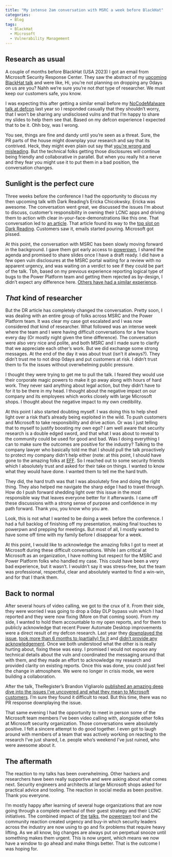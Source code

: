 ```yaml
---
title: "My intense 2am conversation with MSRC a week before BlackHat"
categories:
  - Blog
tags:
  - BlackHat
  - Microsoft
  - Vulnerability Management
---
```


## Research as usual

A couple of months before BlackHat (USA 2023) I got an email from Microsoft Security Response Center. 
They saw the abstract of my [upcoming BlackHat talk](https://www.blackhat.com/us-23/briefings/schedule/index.html#all-you-need-is-guest-32647) and were like, Hi, you’re not planning on dropping any 0days on us are you? 
Nahh we’re sure you’re not *that* type of researcher. 
We must keep our customers safe, you know.

I was expecting this after getting a similar email before my [NoCodeMalware talk at defcon](https://github.com/mbrg/defcon30) last year so I responded casually that they shouldn’t worry, that I won’t be sharing any undisclosed vulns and that I’m happy to share my slides to help them see that. 
Based on my defcon experience I expected that to be it. Ohh boy, was I wrong.

You see, things are fine and dandy until you’re seen as a threat. 
Sure, the PR parts of the house might downplay your research and say that its contrived. 
Heck, they might even plain out say that [you’re wrong and misleading](https://www.wired.com/story/windows-11-power-automate-attack/). 
But the technical folks getting those disclosures will continue being friendly and collaborative in parallel. 
But when you really hit a nerve and they fear you might use it to put them in a bad position, the conversation changes.

## Sunlight is the perfect cure

Three weeks before the conference I had the opportunity to discuss my then upcoming talk with Dark Reading’s Ericka Chicokwsky. 
Ericka was awesome. The conversation went great, we discussed the issues I’m about to discuss, customer’s responsibility in owning their LCNC apps and driving them to action with clear in-your-face-demonstrations like this one. 
That conversation led to [an article](https://www.darkreading.com/black-hat/azure-ad-guests-steal-data-microsoft-power-apps). 
That article found its way to the [top slot on Dark Reading](https://x.com/mbrg0/status/1680244125793124353). Customers saw it, emails started pouring. Microsoft got pissed.

At this point, the conversation with MSRC has been slowly moving forward in the background. 
I gave them  got early access to [powerpwn](https://github.com/mbrg/power-pwn), I shared the agenda and promised to share slides once I have a draft ready. 
I did have a few open vuln disclosures at the MSRC portal waiting for a review with no apparent urgency, and was waiting on a verdict to see if they could be part of the talk. 
Tbh, based on my previous experience reporting logical type of bugs to the Power Platform team and getting them rejected as by-design, I didn’t expect any difference here. 
[Others have had a similar experience](https://www.tenable.com/security/research/tra-2023-25).

## *That* kind of researcher

But the DR article has completely changed the conversation. 
Pretty soon, I was dealing with an entire group of folks across MSRC and the Power Platform team. 
It was clear my case got escalated and I was now considered *that* kind of researcher. 
What followed was an intense week where the team and I were having difficult conversations for a few hours every day (Or mostly night given the time difference). 
The conversation were also very nice and polite, and both MSRC and I made sure to clarify that we appreciate each other’s work. But we did exchange some strong messages. 
At the end of the day it was about trust (isn’t it always?). 
They didn’t trust me to not drop 0days and put customers at risk. 
I didn’t trust them to fix the issues without overwhelming public pressure.

I thought they were trying to get me to pull the talk. 
I feared they would use their corporate magic powers to make it go away along with hours of hard work. 
They never said anything about legal action, but they didn’t have to for it to be there in my head. 
I thought about the negative impact on our company and its employees which works closely with large Microsoft shops. 
I thought about the negative impact to my own credibility.

At this point I also started doubting myself. 
I was doing this to help shed light over a risk that’s already being exploited in the wild. 
To push customers and Microsoft to take responsibility and drive action. 
Or was I just telling that to myself to justify boosting my own ego? I am well aware that security research is a double edged sword, and that what I was about to reveal to the community could be used for good and bad. 
Was I doing everything I can to make sure the outcomes are positive for the industry? 
Talking to the company lawyer who basically told me that I should pull the talk proactively to protect my company didn’t help either (note: at this point, I should have gone to the amazing folks at [EFF](https://www.eff.org). 
So I reached out to some security friends which I absolutely trust and asked for their take on things. 
I wanted to know what they would have done. 
I wanted them to tell me the hard truth.

They did, the hard truth was that I was absolutely fine and doing the right thing. 
They also helped me navigate the sharp edge I had to travel through. 
How do I push forward shedding light over this issue in the most responsible way that leaves everyone better for it afterwards. 
I came off these discussions with a strong sense of purpose and confidence in my path forward. 
Thank you, you know who you are.

Look, this is not what I wanted to be doing a week before the conference. 
I had a full backlog of finishing off my presentation, making final touches to powerpwn and prepping for meetings. 
But most of all, I mostly wanted to have some off time with my family before I disappear for a week.

At this point, I would like to acknowledge the amazing folks I got to meet at Microsoft during these difficult conversations. 
While I am critical at Microsoft as an organization, I have nothing but respect for the MSRC and Power Platform folks who handled my case. 
This could have been a very bad experience, but it wasn’t. 
I wouldn’t say it was stress-free, but the team was professional, respectful, clear and absolutely wanted to find a win-win, and for that I thank them.

## Back to normal

After several hours of video calling, we got to the crux of it. 
From their side, they were worried I was going to drop a 0day DLP bypass vuln which I had reported and they were now fixing (More on that coming soon). 
From my side, I wanted to hold them accountable to my open reports, and for them to publicly acknowledge that recent Power Automate Desktop improvements were a direct result of my defcon research. 
Last year they [downplayed the issue](https://www.wired.com/story/windows-11-power-automate-attack/), [took more than 6 months to (partially) fix it](https://x.com/mbrg0/status/1654143352353312770) and [didn’t provide any acknowledgement](https://support.microsoft.com/en-us/topic/tenant-restrictions-for-power-automate-desktop-machine-registration-f0b44662-7a18-403d-989a-c1445c376768). 
Once we both understood what the other is is really hurting about, fixing these was easy. 
I promised I would not expose any technical details about the vuln and coordinated the messaging around that with them, and they made an effort to acknowledge my research and provided clarity on existing reports. 
Once this was done, you could just feel the change in atmosphere. 
We were no longer in crisis mode, we were building a collaboration.

After the talk, TheRegister’s Brandon Vigliarolo [published an amazing deep dive into the issues I’ve uncovered and what they mean to Microsoft customers](https://www.theregister.com/2023/08/10/microsoft_365_guest_accounts_power/). I’m sure they found it difficult to read. But this time, there was no PR response downplaying the issue.

That same evening I had the opportunity to meet in person some of the Microsoft team members I’ve been video calling with, alongside other folks at Microsoft security organization. Those conversations were absolutely positive. I felt a sincere attempt to do good together. I even got to laugh around with members of a team that was actively working on reacting to the research I’ve just shared, I.e. people who’s weekend I’ve just ruined, who were awesome about it.

## The aftermath

The reaction to my talks has been overwhelming. 
Other hackers and researchers have been really supportive and were asking about what comes next. 
Security engineers and architects at large Microsoft shops asked for practical advice and tooling. 
The reaction in social media as been positive. Thank you everyone.

I’m mostly happy after learning of several huge organizations that are now going through a complete overhaul of their guest strategy and their LCNC initiatives. 
The combined impact of [the](https://www.blackhat.com/us-23/briefings/schedule/index.html#all-you-need-is-guest-32647) [talks](https://www.blackhat.com/us-23/briefings/schedule/#sure-let-business-users-build-their-own-what-could-go-wrong-33403), the [powerpwn](https://github.com/mbrg/power-pwn) tool and the community reaction created urgency and buy-in which security leaders across the industry are now using to go and fix problems that require heavy lifting. 
As we all know, big changes are always put on perpetual snooze until something makes them urgent. 
This is now urgent, which means we now have a window to go ahead and make things better. 
That is the outcome I was hoping for.
